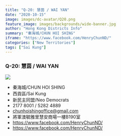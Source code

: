 ```yaml
---
title: "Q-20: 慧茵 / WAI YAN"
date: "2020-10-15"
image: images/dc-avatar/Q20.png
feature_image: images/backgrounds/wide-banner.jpg
author: "Hong Kong Districts Info"
summary: "秦海城/CHUN HOI SHING"
iframe: "https://www.facebook.com/HenryChunND/"
categories: ["New Territories"]
tags: ["Sai Kung"]
---
```


### Q-20: 慧茵 / WAI YAN  
![](/images/dc-avatar/Q20.png)  

 - 秦海城/CHUN HOI SHING  
 - 西貢區/Sai Kung  
 - 新民主同盟/Neo Democrats  
 - 2177 8001 / 5282 4889  
 - chunhoishingoffice@gmail.com  
 - 將軍澳毓雅里慧安商場一樓B190室  
 - https://www.facebook.com/HenryChunND/  
 - https://www.facebook.com/HenryChunND/
